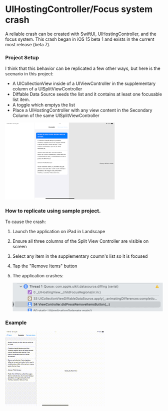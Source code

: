 # UIHostingController/Focus system crash 



A reliable crash can be created with SwiftUI, UIHostingController, and the focus system. This crash began in iOS 15 beta 1 and exists in the current most release (beta 7).



### Project Setup

I think that this behavior can be replicated a few other ways, but here is the scenario in this project:

- A UICollectionView inside of a UIViewController in the supplementary column of a UISplitViewController
- Diffable Data Source seeds the list and it contains at least one focusable list item.
- A toggle which emptys the list
- Place a UIHostingController with any view content in the Secondary Column of the same UISplitViewController

<img src="readme.assets/Setup_Example.png" alt="A visual example of the UISplitViewController setup on iPad in landscape" style="zoom:50%;" />

### How to replicate using sample project.

To cause the crash:

1. Launch the application on iPad in Landscape

2. Ensure all three columns of the Split View Controller are visible on screen

3. Select any item in the supplementary coumn's list so it is focused

4. Tap the "Remove Items" button 

5. The application crashes:

    <img src="readme.assets/Crash_Sample.png" alt="An example of the crash inside of UIHostingView._childFocusRegions(in:in:) " style="zoom:50%;" />

   

 ### Example

![UIHostingControllerCreash](readme.assets/UIHostingControllerCreash.gif)